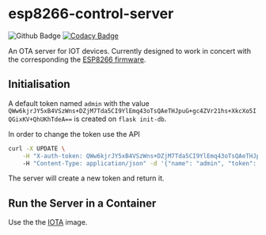 # esp8266-control-server

![Github Badge](https://github.com/junkdna/esp8266-control-server/workflows/Python%20package/badge.svg) [![Codacy Badge](https://api.codacy.com/project/badge/Grade/520536686d3d48adbcd59f4abc478399)](https://app.codacy.com/gh/junkdna/esp8266-control-server?utm_source=github.com&utm_medium=referral&utm_content=junkdna/esp8266-control-server&utm_campaign=Badge_Grade)

An OTA server for IOT devices. Currently designed to work in concert with the
corresponding the [ESP8266 firmware](https://github.com/junkdna/esp8266-sensor-firmware).

## Initialisation
A default token named `admin` with the value `QWw6kjrJY5xB4VSzWns+DZjM7Tda5CI9YlEmq43oTsQAeTHJpuG+gc4ZVr21hs+XkcXo5IQGixKV+QhUKhTdeA==`
is created on `flask init-db`.

In order to change the token use the API
```bash
curl -X UPDATE \
    -H "X-auth-token: QWw6kjrJY5xB4VSzWns+DZjM7Tda5CI9YlEmq43oTsQAeTHJpuG+gc4ZVr21hs+XkcXo5IQGixKV+QhUKhTdeA=="
    -H "Content-Type: application/json" -d '{"name": "admin", "token": "NEW_TOKEN"}' "$IOTA_URL/api/v1/token"
```
The server will create a new token and return it.

## Run the Server in a Container
Use the the [IOTA](https://github.com/junkdna/docker_iota) image.
